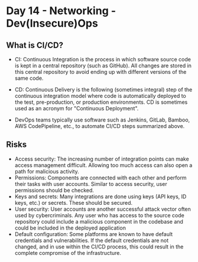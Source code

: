 # Day 14 - Networking - Dev(Insecure)Ops

## What is CI/CD?
- CI: Continuous Integration is the process in which software source code is kept in a central repository (such as GitHub). All changes are stored in this central repository to avoid ending up with different versions of the same code.  

- CD: Continuous Delivery is the following (sometimes integral) step of the continuous integration model where code is automatically deployed to the test, pre-production, or production environments. CD is sometimes used as an acronym for "Continuous Deployment".

- DevOps teams typically use software such as Jenkins, GitLab, Bamboo, AWS CodePipeline, etc., to automate CI/CD steps summarized above.

## Risks

-   Access security: The increasing number of integration points can make access management difficult. Allowing too much access can also open a path for malicious activity.
-   Permissions: Components are connected with each other and perform their tasks with user accounts. Similar to access security, user permissions should be checked.
-   Keys and secrets: Many integrations are done using keys (API keys, ID keys, etc.) or secrets. These should be secured. 
-   User security: User accounts are another successful attack vector often used by cybercriminals. Any user who has access to the source code repository could include a malicious component in the codebase and could be included in the deployed application
-   Default configuration: Some platforms are known to have default credentials and vulnerabilities. If the default credentials are not changed, and in use within the CI/CD process, this could result in the complete compromise of the infrastructure.